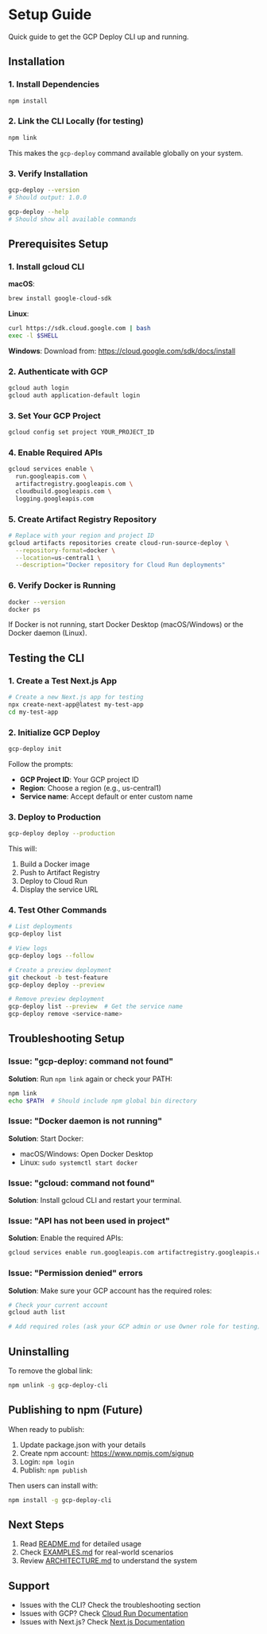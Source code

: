 # Setup Guide

Quick guide to get the GCP Deploy CLI up and running.

## Installation

### 1. Install Dependencies

```bash
npm install
```

### 2. Link the CLI Locally (for testing)

```bash
npm link
```

This makes the `gcp-deploy` command available globally on your system.

### 3. Verify Installation

```bash
gcp-deploy --version
# Should output: 1.0.0

gcp-deploy --help
# Should show all available commands
```

## Prerequisites Setup

### 1. Install gcloud CLI

**macOS**:
```bash
brew install google-cloud-sdk
```

**Linux**:
```bash
curl https://sdk.cloud.google.com | bash
exec -l $SHELL
```

**Windows**:
Download from: https://cloud.google.com/sdk/docs/install

### 2. Authenticate with GCP

```bash
gcloud auth login
gcloud auth application-default login
```

### 3. Set Your GCP Project

```bash
gcloud config set project YOUR_PROJECT_ID
```

### 4. Enable Required APIs

```bash
gcloud services enable \
  run.googleapis.com \
  artifactregistry.googleapis.com \
  cloudbuild.googleapis.com \
  logging.googleapis.com
```

### 5. Create Artifact Registry Repository

```bash
# Replace with your region and project ID
gcloud artifacts repositories create cloud-run-source-deploy \
  --repository-format=docker \
  --location=us-central1 \
  --description="Docker repository for Cloud Run deployments"
```

### 6. Verify Docker is Running

```bash
docker --version
docker ps
```

If Docker is not running, start Docker Desktop (macOS/Windows) or the Docker daemon (Linux).

## Testing the CLI

### 1. Create a Test Next.js App

```bash
# Create a new Next.js app for testing
npx create-next-app@latest my-test-app
cd my-test-app
```

### 2. Initialize GCP Deploy

```bash
gcp-deploy init
```

Follow the prompts:
- **GCP Project ID**: Your GCP project ID
- **Region**: Choose a region (e.g., us-central1)
- **Service name**: Accept default or enter custom name

### 3. Deploy to Production

```bash
gcp-deploy deploy --production
```

This will:
1. Build a Docker image
2. Push to Artifact Registry
3. Deploy to Cloud Run
4. Display the service URL

### 4. Test Other Commands

```bash
# List deployments
gcp-deploy list

# View logs
gcp-deploy logs --follow

# Create a preview deployment
git checkout -b test-feature
gcp-deploy deploy --preview

# Remove preview deployment
gcp-deploy list --preview  # Get the service name
gcp-deploy remove <service-name>
```

## Troubleshooting Setup

### Issue: "gcp-deploy: command not found"

**Solution**: Run `npm link` again or check your PATH:
```bash
npm link
echo $PATH  # Should include npm global bin directory
```

### Issue: "Docker daemon is not running"

**Solution**: Start Docker:
- macOS/Windows: Open Docker Desktop
- Linux: `sudo systemctl start docker`

### Issue: "gcloud: command not found"

**Solution**: Install gcloud CLI and restart your terminal.

### Issue: "API has not been used in project"

**Solution**: Enable the required APIs:
```bash
gcloud services enable run.googleapis.com artifactregistry.googleapis.com
```

### Issue: "Permission denied" errors

**Solution**: Make sure your GCP account has the required roles:
```bash
# Check your current account
gcloud auth list

# Add required roles (ask your GCP admin or use Owner role for testing)
```

## Uninstalling

To remove the global link:

```bash
npm unlink -g gcp-deploy-cli
```

## Publishing to npm (Future)

When ready to publish:

1. Update package.json with your details
2. Create npm account: https://www.npmjs.com/signup
3. Login: `npm login`
4. Publish: `npm publish`

Then users can install with:
```bash
npm install -g gcp-deploy-cli
```

## Next Steps

1. Read [README.md](README.md) for detailed usage
2. Check [EXAMPLES.md](EXAMPLES.md) for real-world scenarios
3. Review [ARCHITECTURE.md](ARCHITECTURE.md) to understand the system

## Support

- Issues with the CLI? Check the troubleshooting section
- Issues with GCP? Check [Cloud Run Documentation](https://cloud.google.com/run/docs)
- Issues with Next.js? Check [Next.js Documentation](https://nextjs.org/docs)
